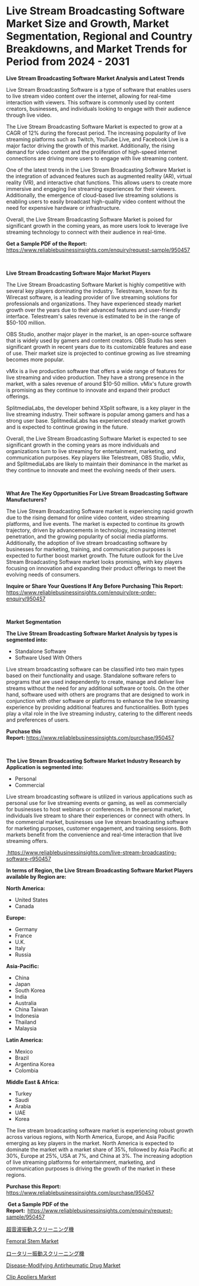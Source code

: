 <p><h1>Live Stream Broadcasting Software Market Size and Growth, Market Segmentation, Regional and Country Breakdowns, and Market Trends for Period from 2024 -  2031</h1></p><p><strong>Live Stream Broadcasting Software Market Analysis and Latest Trends</strong></p>
<p><p>Live Stream Broadcasting Software is a type of software that enables users to live stream video content over the internet, allowing for real-time interaction with viewers. This software is commonly used by content creators, businesses, and individuals looking to engage with their audience through live video.</p><p>The Live Stream Broadcasting Software Market is expected to grow at a CAGR of 12% during the forecast period. The increasing popularity of live streaming platforms such as Twitch, YouTube Live, and Facebook Live is a major factor driving the growth of this market. Additionally, the rising demand for video content and the proliferation of high-speed internet connections are driving more users to engage with live streaming content.</p><p>One of the latest trends in the Live Stream Broadcasting Software Market is the integration of advanced features such as augmented reality (AR), virtual reality (VR), and interactive chat functions. This allows users to create more immersive and engaging live streaming experiences for their viewers. Additionally, the emergence of cloud-based live streaming solutions is enabling users to easily broadcast high-quality video content without the need for expensive hardware or infrastructure.</p><p>Overall, the Live Stream Broadcasting Software Market is poised for significant growth in the coming years, as more users look to leverage live streaming technology to connect with their audience in real-time.</p></p>
<p><strong>Get a Sample PDF of the Report:&nbsp;</strong> <a href="https://www.reliablebusinessinsights.com/enquiry/request-sample/950457">https://www.reliablebusinessinsights.com/enquiry/request-sample/950457</a></p>
<p>&nbsp;</p>
<p><strong>Live Stream Broadcasting Software Major Market Players</strong></p>
<p><p>The Live Stream Broadcasting Software Market is highly competitive with several key players dominating the industry. Telestream, known for its Wirecast software, is a leading provider of live streaming solutions for professionals and organizations. They have experienced steady market growth over the years due to their advanced features and user-friendly interface. Telestream's sales revenue is estimated to be in the range of $50-100 million.</p><p>OBS Studio, another major player in the market, is an open-source software that is widely used by gamers and content creators. OBS Studio has seen significant growth in recent years due to its customizable features and ease of use. Their market size is projected to continue growing as live streaming becomes more popular.</p><p>vMix is a live production software that offers a wide range of features for live streaming and video production. They have a strong presence in the market, with a sales revenue of around $10-50 million. vMix's future growth is promising as they continue to innovate and expand their product offerings.</p><p>SplitmediaLabs, the developer behind XSplit software, is a key player in the live streaming industry. Their software is popular among gamers and has a strong user base. SplitmediaLabs has experienced steady market growth and is expected to continue growing in the future.</p><p>Overall, the Live Stream Broadcasting Software Market is expected to see significant growth in the coming years as more individuals and organizations turn to live streaming for entertainment, marketing, and communication purposes. Key players like Telestream, OBS Studio, vMix, and SplitmediaLabs are likely to maintain their dominance in the market as they continue to innovate and meet the evolving needs of their users.</p></p>
<p>&nbsp;</p>
<p><strong>What Are The Key Opportunities For Live Stream Broadcasting Software Manufacturers?</strong></p>
<p><p>The Live Stream Broadcasting Software market is experiencing rapid growth due to the rising demand for online video content, video streaming platforms, and live events. The market is expected to continue its growth trajectory, driven by advancements in technology, increasing internet penetration, and the growing popularity of social media platforms. Additionally, the adoption of live stream broadcasting software by businesses for marketing, training, and communication purposes is expected to further boost market growth. The future outlook for the Live Stream Broadcasting Software market looks promising, with key players focusing on innovation and expanding their product offerings to meet the evolving needs of consumers.</p></p>
<p><strong>Inquire or Share Your Questions If Any Before Purchasing This Report:</strong> <a href="https://www.reliablebusinessinsights.com/enquiry/pre-order-enquiry/950457">https://www.reliablebusinessinsights.com/enquiry/pre-order-enquiry/950457</a></p>
<p>&nbsp;</p>
<p><strong>Market Segmentation</strong></p>
<p><strong>The Live Stream Broadcasting Software Market Analysis by types is segmented into:</strong></p>
<p><ul><li>Standalone Software</li><li>Software Used With Others</li></ul></p>
<p><p>Live stream broadcasting software can be classified into two main types based on their functionality and usage. Standalone software refers to programs that are used independently to create, manage and deliver live streams without the need for any additional software or tools. On the other hand, software used with others are programs that are designed to work in conjunction with other software or platforms to enhance the live streaming experience by providing additional features and functionalities. Both types play a vital role in the live streaming industry, catering to the different needs and preferences of users.</p></p>
<p><strong>Purchase this Report:&nbsp;</strong><a href="https://www.reliablebusinessinsights.com/purchase/950457">https://www.reliablebusinessinsights.com/purchase/950457</a></p>
<p>&nbsp;</p>
<p><strong>The Live Stream Broadcasting Software Market Industry Research by Application is segmented into:</strong></p>
<p><ul><li>Personal</li><li>Commercial</li></ul></p>
<p><p>Live stream broadcasting software is utilized in various applications such as personal use for live streaming events or gaming, as well as commercially for businesses to host webinars or conferences. In the personal market, individuals live stream to share their experiences or connect with others. In the commercial market, businesses use live stream broadcasting software for marketing purposes, customer engagement, and training sessions. Both markets benefit from the convenience and real-time interaction that live streaming offers.</p></p>
<p><a href="https://www.reliablebusinessinsights.com/live-stream-broadcasting-software-r950457">&nbsp;https://www.reliablebusinessinsights.com/live-stream-broadcasting-software-r950457</a></p>
<p><strong>In terms of Region, the Live Stream Broadcasting Software Market Players available by Region are:</strong></p>
<p>
    <p> <strong> North America: </strong>
        <ul>
            <li>United States</li>
            <li>Canada</li>
        </ul>
        </p> 
    <p> <strong> Europe: </strong>
        <ul>
            <li>Germany</li>
            <li>France</li>
            <li>U.K.</li>
            <li>Italy</li>
            <li>Russia</li>
        </ul>
        </p> 
    <p> <strong> Asia-Pacific: </strong>
        <ul>
            <li>China</li>
            <li>Japan</li>
            <li>South Korea</li>
            <li>India</li>
            <li>Australia</li>
            <li>China Taiwan</li>
            <li>Indonesia</li>
            <li>Thailand</li>
            <li>Malaysia</li>
        </ul>
        </p> 
    <p> <strong> Latin America: </strong>
        <ul>
            <li>Mexico</li>
            <li>Brazil</li>
            <li>Argentina Korea</li>
            <li>Colombia</li>
        </ul>
        </p> 
    <p> <strong> Middle East & Africa: </strong>
        <ul>
            <li>Turkey</li>
            <li>Saudi</li>
            <li>Arabia</li>
            <li>UAE</li>
            <li>Korea</li>
        </ul>
    </p>
    </p>
<p><p>The live stream broadcasting software market is experiencing robust growth across various regions, with North America, Europe, and Asia Pacific emerging as key players in the market. North America is expected to dominate the market with a market share of 35%, followed by Asia Pacific at 30%, Europe at 25%, USA at 7%, and China at 3%. The increasing adoption of live streaming platforms for entertainment, marketing, and communication purposes is driving the growth of the market in these regions.</p></p>
<p><strong>Purchase this Report: </strong><a href="https://www.reliablebusinessinsights.com/purchase/950457">https://www.reliablebusinessinsights.com/purchase/950457</a></p>
<p>&nbsp;<strong>Get a Sample PDF of the Report:&nbsp;&nbsp;</strong><a href="https://www.reliablebusinessinsights.com/enquiry/request-sample/950457">https://www.reliablebusinessinsights.com/enquiry/request-sample/950457</a></p>
<p><strong></strong></p>
<p><p><a href="https://github.com/Andrewones2023/Market-Research-Report-List-2/blob/main/9632264172726.md">超音波振動スクリーニング機</a></p><p><a href="https://github.com/IzaiahBartell/Market-Research-Report-List-1/blob/main/femoral-stem-market.md">Femoral Stem Market</a></p><p><a href="https://github.com/hardee896/Market-Research-Report-List-2/blob/main/9664816172725.md">ロータリー振動スクリーニング機</a></p><p><a href="https://www.linkedin.com/pulse/disease-modifying-antirheumatic-drug-market-outlook-forecast-from-69vkc">Disease-Modifying Antirheumatic Drug Market</a></p><p><a href="https://github.com/biheemgalvinlouises6hokrh3h/Market-Research-Report-List-3/blob/main/clip-appliers-market.md">Clip Appliers Market</a></p></p>